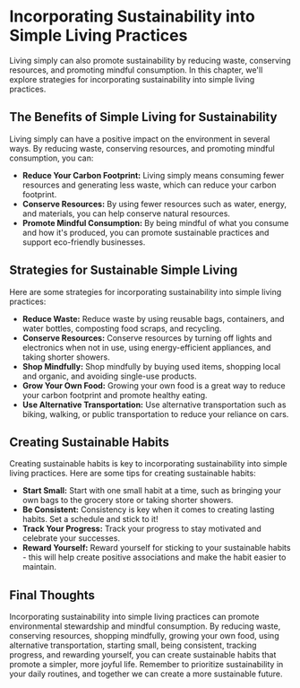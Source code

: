 # Incorporating Sustainability into Simple Living Practices

Living simply can also promote sustainability by reducing waste, conserving resources, and promoting mindful consumption. In this chapter, we'll explore strategies for incorporating sustainability into simple living practices.

The Benefits of Simple Living for Sustainability
------------------------------------------------

Living simply can have a positive impact on the environment in several ways. By reducing waste, conserving resources, and promoting mindful consumption, you can:

* **Reduce Your Carbon Footprint:** Living simply means consuming fewer resources and generating less waste, which can reduce your carbon footprint.
* **Conserve Resources:** By using fewer resources such as water, energy, and materials, you can help conserve natural resources.
* **Promote Mindful Consumption:** By being mindful of what you consume and how it's produced, you can promote sustainable practices and support eco-friendly businesses.

Strategies for Sustainable Simple Living
----------------------------------------

Here are some strategies for incorporating sustainability into simple living practices:

* **Reduce Waste:** Reduce waste by using reusable bags, containers, and water bottles, composting food scraps, and recycling.
* **Conserve Resources:** Conserve resources by turning off lights and electronics when not in use, using energy-efficient appliances, and taking shorter showers.
* **Shop Mindfully:** Shop mindfully by buying used items, shopping local and organic, and avoiding single-use products.
* **Grow Your Own Food:** Growing your own food is a great way to reduce your carbon footprint and promote healthy eating.
* **Use Alternative Transportation:** Use alternative transportation such as biking, walking, or public transportation to reduce your reliance on cars.

Creating Sustainable Habits
---------------------------

Creating sustainable habits is key to incorporating sustainability into simple living practices. Here are some tips for creating sustainable habits:

* **Start Small:** Start with one small habit at a time, such as bringing your own bags to the grocery store or taking shorter showers.
* **Be Consistent:** Consistency is key when it comes to creating lasting habits. Set a schedule and stick to it!
* **Track Your Progress:** Track your progress to stay motivated and celebrate your successes.
* **Reward Yourself:** Reward yourself for sticking to your sustainable habits - this will help create positive associations and make the habit easier to maintain.

Final Thoughts
--------------

Incorporating sustainability into simple living practices can promote environmental stewardship and mindful consumption. By reducing waste, conserving resources, shopping mindfully, growing your own food, using alternative transportation, starting small, being consistent, tracking progress, and rewarding yourself, you can create sustainable habits that promote a simpler, more joyful life. Remember to prioritize sustainability in your daily routines, and together we can create a more sustainable future.
